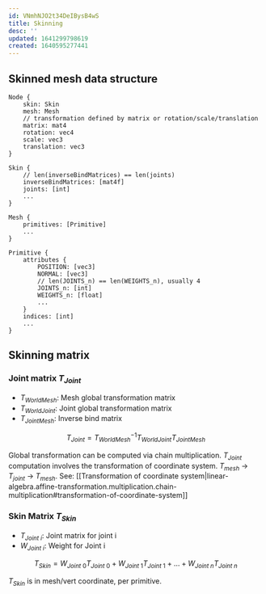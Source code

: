 ```yaml
---
id: VNmhNJO2t34DeIBysB4wS
title: Skinning
desc: ''
updated: 1641299798619
created: 1640595277441
---
```


## Skinned mesh data structure
```
Node {
    skin: Skin
    mesh: Mesh
    // transformation defined by matrix or rotation/scale/translation
    matrix: mat4
    rotation: vec4
    scale: vec3
    translation: vec3
}

Skin {
    // len(inverseBindMatrices) == len(joints)
    inverseBindMatrices: [mat4f]
    joints: [int]
    ...
}

Mesh {
    primitives: [Primitive]
    ...
}

Primitive {
    attributes {
        POSITION: [vec3]
        NORMAL: [vec3]
        // len(JOINTS_n) == len(WEIGHTS_n), usually 4
        JOINTS_n: [int]
        WEIGHTS_n: [float]
        ...
    }
    indices: [int]
    ...
}

```

## Skinning matrix

### Joint matrix $T_{Joint}$
- $T_{WorldMesh}$: Mesh global transformation matrix
- $T_{WorldJoint}$: Joint global transformation matrix
- $T_{JointMesh}$: Inverse bind matrix

$$
T_{Joint} = {T_{WorldMesh}}^{-1} T_{WorldJoint} T_{JointMesh}
$$

Global transformation can be computed via chain multiplication. $T_{Joint}$ computation involves the transformation of coordinate system.
$T_{mesh}$ -> $T_{joint}$ -> $T_{mesh}$. See: [[Transformation of coordinate system|linear-algebra.affine-transformation.multiplication.chain-multiplication#transformation-of-coordinate-system]]

### Skin Matrix $T_{Skin}$
- $T_{Joint\ i}$: Joint matrix for joint i
- $W_{Joint\ i}$: Weight for Joint i

$$
T_{Skin} = W_{Joint\ 0} T_{Joint\ 0} + W_{Joint\ 1} T_{Joint\ 1} + \ldots + W_{Joint\ n} T_{Joint\ n}
$$

$T_{Skin}$ is in mesh/vert coordinate, per primitive.
